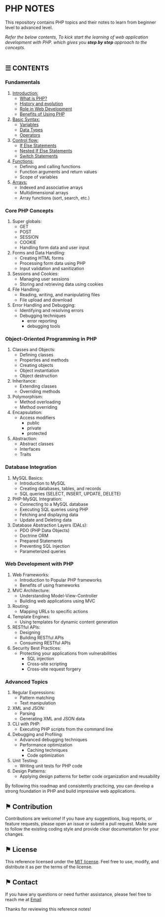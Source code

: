 # PHP NOTES

This repository contains PHP topics and their notes to learn from beginner level to advanced level.

*Refer the below contents, To kick start the learning of web application development with PHP. which gives you __step by step__ approach to the concepts.*
\
&nbsp;

## &#9776; CONTENTS 

### Fundamentals
1. [Introduction:](./introduction.md)
	- [What is PHP?](./introduction.md#-what-is-php)
	- [History and evolution](./introduction.md#-history-and-evolution)
	- [Role in Web Development](./introduction.md#-role-in-web-development)
	- [Benefits of Using PHP](./introduction.md#-benefits-of-using-php)
2. [Basic Syntax:](./docs/basic-syntax.md)
	- [Variables](./docs/basic-syntax.md#-variables)
	- [Data Types](./docs/basic-syntax.md#-data-types)
	- [Operators](./docs/basic-syntax.md#-operators)
3. [Control flow:](./docs/control-flow.md)
	- [If Else Statements](./docs/control-flow.md#-if-else-statements)
	- [Nested If Else Statements](./docs/control-flow.md#-nested-if-else-statements)
	- [Switch Statements](./docs/control-flow.md#-switch-statements)
4. [Functions:](./docs/functions.md)
	- Defining and calling functions
	- Function arguments and return values
	- Scope of variables
5. [Arrays:](./docs/arrays.md)
	- Indexed and associative arrays
	- Multidimensional arrays
	- Array functions (sort, search, etc.)

### Core PHP Concepts
1. Super globals:
	- GET
	- POST
	- SESSION
	- COOKIE
	- Handling form data and user input
2. Forms and Data Handling:
	- Creating HTML forms
	- Processing form data using PHP
	- Input validation and sanitization
3. Sessions and Cookies:
	- Managing user sessions
	- Storing and retrieving data using cookies
4. File Handling:
	- Reading, writing, and manipulating files
	- File upload and download
5. Error Handling and Debugging:
	- Identifying and resolving errors
	- Debugging techniques
		- error reporting
		- debugging tools

### Object-Oriented Programming in PHP
1. Classes and Objects:
	- Defining classes
	- Properties and methods
	- Creating objects
	- Object instantiation 
	- Object destruction
2. Inheritance:
	- Extending classes
	- Overriding methods
3. Polymorphism:
	- Method overloading
	- Method overriding
4. Encapsulation:
	- Access modifiers 
		- public
		- private
		- protected
5. Abstraction:
	- Abstract classes
	- Interfaces
	- Traits

### Database Integration
1. MySQL Basics:
	- Introduction to MySQL
	- Creating databases, tables, and records
	- SQL queries (SELECT, INSERT, UPDATE, DELETE)
2. PHP-MySQL Integration:
	- Connecting to a MySQL database
	- Executing SQL queries using PHP
	- Fetching and displaying data
	- Update and Deleting data
3. Database Abstraction Layers (DALs):
	- PDO (PHP Data Objects)
	- Doctrine ORM
	- Prepared Statements
	- Preventing SQL injection
	- Parameterized queries

### Web Development with PHP
1. Web Frameworks:
	- Introduction to Popular PHP frameworks
	- Benefits of using frameworks
2. MVC Architecture:
	- Understanding Model-View-Controller
	- Building web applications using MVC
3. Routing:
	- Mapping URLs to specific actions
4. Template Engines:
	- Using templates for dynamic content generation
5. RESTful APIs:
	- Designing 
	- Building RESTful APIs
	- Consuming RESTful APIs
6. Security Best Practices:
	- Protecting your applications from vulnerabilities 
		- SQL injection
		- Cross-site scripting
		- Cross-site request forgery

### Advanced Topics
1. Regular Expressions:
	- Pattern matching
	- Text manipulation
2. XML and JSON:
	- Parsing 
	- Generating XML and JSON data
3. CLI with PHP:
	- Executing PHP scripts from the command line
4. Debugging and Profiling:
	- Advanced debugging techniques
	- Performance optimization	
		- Caching techniques
		- Code optimization
5. Unit Testing:
	- Writing unit tests for PHP code
6. Design Patterns:
	- Applying design patterns for better code organization and reusability


By following this roadmap and consistently practicing, you can develop a strong foundation in PHP and build impressive web applications.

## &#9873; Contribution
Contributions are welcome! If you have any suggestions, bug reports, or feature requests, please open an issue or submit a pull request. Make sure to follow the existing coding style and provide clear documentation for your changes.

## &#9873; License
This reference licensed under the [MIT license](LICENSE). Feel free to use, modify, and distribute it as per the terms of the license.

## &#9873; Contact
If you have any questions or need further assistance, please feel free to reach me at [Email](mailto:resulttext)


Thanks for reviewing this reference notes!